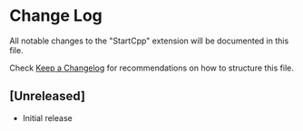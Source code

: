 # Change Log

All notable changes to the "StartCpp" extension will be documented in this file.

Check [Keep a Changelog](http://keepachangelog.com/) for recommendations on how to structure this file.

## [Unreleased]

- Initial release